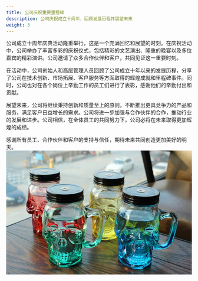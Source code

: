 ```yaml
---
title: 公司庆祝重要里程碑
description: 公司庆祝成立十周年，回顾发展历程并展望未来
weight: 3
---
```


公司成立十周年庆典活动隆重举行，这是一个充满回忆和展望的时刻。在庆祝活动中，公司举办了丰富多彩的庆祝仪式，包括精彩的文艺演出、隆重的晚宴以及多位嘉宾的精彩演讲。公司邀请了众多合作伙伴和客户，共同见证这一重要时刻。

在活动中，公司创始人和高层管理人员回顾了公司成立十年以来的发展历程，分享了公司在技术创新、市场拓展、客户服务等方面取得的辉煌成就和里程碑事件。同时，公司也对在各个岗位上辛勤工作的员工们进行了表彰，感谢他们的辛勤付出和贡献。

展望未来，公司将继续秉持创新和质量至上的原则，不断推出更具竞争力的产品和服务，满足客户日益增长的需求。公司将进一步加强与合作伙伴的合作，推动行业的发展和进步。公司相信，在全体员工的共同努力下，公司必将在未来取得更加辉煌的成绩。

感谢所有员工、合作伙伴和客户的支持与信任，期待未来共同创造更加美好的明天。
![艺术玻璃杯组合](/assets/images/glass_cup_artistic.jpg)
